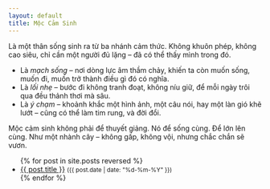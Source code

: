 ```yaml
---
layout: default
title: Mộc Cảm Sinh
---
```


<link rel="icon" href="/favicon.ico" type="image/x-icon">

Là một thân sống sinh ra từ ba nhánh cảm thức. Không khuôn phép, không cao siêu, chỉ cần một người đủ lặng – đã có thể thấy mình trong đó.

- Là *mạch sống* – nơi dòng lực âm thầm chảy, khiến ta còn muốn sống, muốn đi, muốn trở thành điều gì đó có nghĩa.
- Là *lối nhẹ* – bước đi không tranh đoạt, không níu giữ, để mỗi ngày trôi qua đều thảnh thơi mà sâu.
- Là *ý chạm* – khoảnh khắc một hình ảnh, một câu nói, hay một làn gió khẽ lướt – cũng có thể làm tim rung, và đời đổi.

Mộc cảm sinh không phải để thuyết giảng.
Nó để sống cùng. Để lớn lên cùng. 
Như một nhành cây – không gấp, không vội, nhưng chắc chắn sẽ vươn.

<ul>
  {% for post in site.posts reversed %}
    <li>
      <a href="{{ post.url | relative_url }}">{{ post.title }}</a> <small>({{ post.date | date: "%d-%m-%Y" }})</small>
    </li>
  {% endfor %}
</ul>
